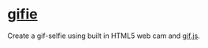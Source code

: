 [gifie](eirikb.github.io/gifie)
=====

Create a gif-selfie using built in HTML5 web cam and [gif.js](http://jnordberg.github.io/gif.js).
